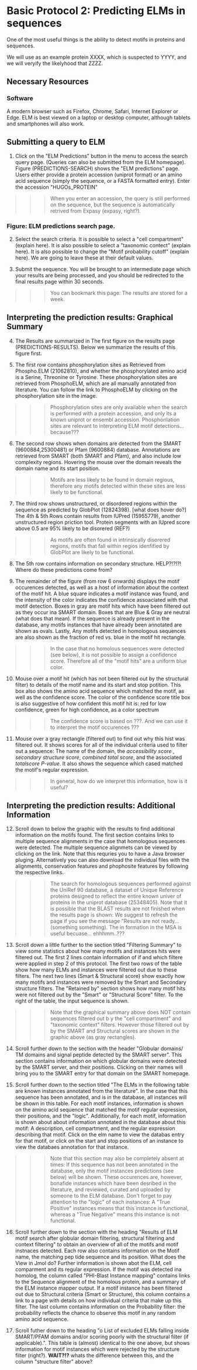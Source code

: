 # Basic Protocol 2: Predicting ELMs in sequences 

One of the most useful things is the ability to detect motifs in proteins and
sequences.

We will use as an example protein XXXX, which is suspected to YYYY, and we will
veryify the likelyhood that ZZZZ.

## Necessary Resources

### Software

A modern browser such as Firefox, Chrome, Safari, Internet Explorer or Edge.
ELM is best viewed on a laptop or desktop computer, although tablets and
smartphones will also work.

## Submitting a query to ELM 
1. Click on the "ELM Predictions" button in the menu to access the search query
   page. (Queries can also be submitted from the ELM homepage). Figure
   (PREDICTIONS-SEARCH) shows the "ELM predictions" page. Users either provide
   a protein accession (uniprot format) or an amino acid sequence (simply the
   sequence, or a FASTA formatted entry). Enter the accession "HUGOs_PROTEIN"
    
>>> When you enter an accession, the query is still performed on the sequence,
>>> but the sequence is automatically retrived from Expasy (expasy, right?).

### Figure: ELM predictions search page.

2. Select the search criteria. It is possible to select a "cell compartment"
   (explain here). It is also possible to select a "taxonomic contect" (explain
   here). It is also possible to change the "Motif probability cutoff" (explain
   here). We are going to leave these at their default values.

3. Submit the sequence. You will be brought to an intermediate page which your
   results are being processed, and you should be redirected to the final
   results page within 30 seconds.

>>> You can bookmark this page: The results are stored for a week.

## Interpreting the prediction results: Graphical Summary

4. The Results are summarized in The first figure on the results page
   (PREDICTIONS-RESULTS). Below we summarize the results of this figure first.

5. The first row contains phosphorylation sites as Retrieved from Phospho.ELM
   (21062810), and whether the phosphorylated amino acid is a Serine, Threonine
   or Tyrosine. These phosphorylation sites are retrieved from PhosphoELM,
   which are all manually annotated fron literature. You can follow the link to
   PhosphoELM by clicking on the phosphorylation site in the image.

>>> Phosphorylation sites are only available when the search is performed
>>> with a protein accession, and only its a known uniprot or ensembl accession.
>>> Phosphorilation sites are relevant to interpreting ELM motif detections...
>>> because???

6. The second row shows when domains are detected from the SMART
   (9600884,25300481) or Pfam (9600884) database. Annotations are retrieved
   from SMART (both SMART and Pfam), and also include low complexity regions.
   Hovering the mouse over the domain reveals the domain name and its start
   position.

>>> Motifs are less likely to be found in domain regious, therefore any
>>> motifs detected within these sites are less likely to be functional.

7.  The third row shows unstructured, or disordered regions within the sequence
    as predicted by GlobPlot (12824398). [what does hover do?] The 4th & 5th
    Rows contain results from IUPred (15955779), another unstructured region
    priction tool. Protein segments with an IUpred score above 0.5 are 95% likely
    to be disorered (REF?)

>>> As motifs are often found in intrinsically disorered regions, motifs that
fall within regios idenfified by GlobPlot are likely to be functional.

8. The 5th row contains information on secondary structure. HELP?!?!?! Where do
   these predictions come from?

9. The remainder of the figure (from row 6 onwards) displays the motif
   occurences detected, as well as a host of information about the context of
   the motif hit. A blue square indicates a motif instance was found, and the
   intensity of the color indicates the confidence assoaciated with that motif detection.
   Boxes in gray are motif hits which have been filtered out as they occur ina
   SMART domain. Boxes that are Blue & Gray are neutral (what does that mean).
   If the sequence is already present in the database, any motifs instances
   that have already been annotated are shown as ovals. Lastly, Any motifs
   detected in homologous sequences are also shown as the fraction of red vs.
   blue in the motif hit rectangle.

>>> In the case that no homolous sequences were detected (see below), it is not
>>> possible to assign a confidence score. Therefore all of the "motif hits"
>>> are a uniform blue color.

10. Mouse over a motif hit (which has not been filtered out by the structural
   filter) to details of the motif name and its start and stop potition. This
   box also shows the amino acid sequence which matched the motif, as well as
   the confidence score. The color of the confidence score title box is also
   suggestive of how confident this motif hit is: red for low confidence,
   green for high confidence, as a color spectrum 

>>> The confidence score is based on ???. And we can use it to interpret the
>>> motif occurences ???

11. Mouse over a gray rectangle (filtered out) to find out why this hist was
   filtered out. It shows scores for all of the individual criteria used to
   filter out a sequence: The name of the domain, the *accessibility score* ,
   *secondary structure score*, *combined total score*, and the associated
   *totalscore P-value*. It also shows the sequence which cased matched the
   motif's regular expression.

>>> In general, how do we interpret this information, how is it useful?

## Interpreting the prediction results: Additional Information 

12. Scroll down to below the graphic with the results to find additional
   information on the motifs found. The first section contains links to
   multiple sequence alignments in the case that homologous sequences were
   detected. The multiple sequence alignmets can be viewed by clicking on the
   link. Note that this requries you to have a Java browser pluging.
   Alternatively you can also download the individual files with the
   alignments, conservation features and phophosite features by following the
   respective links.

>>> The search for homologous sequences performed against the UniRef 90
>>> database, a dataset of Unique Reference proteins designed to reflect the
>>> entire known univer of proteins in the uniprot database (25348405). Note
>>> that it is possible that the BLAST results are not finished when the
>>> results page is shown: We suggest to refresh the page if you see the
>>> message "Results are not ready... (something something).
>>> The in formation in the MSA is useful becuase... ehhhmm..???

13. Scroll down a little further to the section titled "Filtering Summary" to
   view some statistics about how many motifs and instances hits were filtered
   out. The first 2 lines contain information of if and which filtere were
   applied in step 2 of this protocol. The first two rows of the table show how
   many ELMs and instances were filtered out due to these filters. The
   next two lines (Smart & Structural score) show exactly how many motifs and
   instances were removed by the Smart and Secondary structure filters. The
   "Retained by" section shows how many motif hits were not filtered out by the
   "Smart" or "Structural Score" filter. To the right of the table, the input
   sequence is shown.

>>> Note that the graphical summary above does NOT contain sequences filtered
>>> out b y the "cell compartment" and "taxonomic context" filters. However
>>> those filtered out by by the SMART and Structural scores are shown in the
>>> graphic above (as gray rectangles).

14. Scroll further down to the section with the header "Globular domains/ TM
   domains and signal peptide detected by the SMART server". This section
   contains information on which globular domains were detected by the SMART
   server, and their positions. Clicking on their names will bring you to the
   SMART entry for that domain on the SMART homepage.

15. Scroll further down to the section titled "The ELMs in the following table
    are known instances annotated from the literature". In the case that this
   sequence has been annotated, and is in the database, all instances will be
   shown in this table. For each motif instances, information is shown on the
   amino acid sequence that matched the motif regular expression, their positions,
   and the "logic". Additionally, for each motif, information is shown about about
   information annotated in the database about this motif: A description, cell
   compartment, and the regular expression describing that motif. Click on the
   elm name to view the databas entry for that motif, or click on the start and
   stop positions of an instance to view the databaes annotation for that
   instance.

>>> Note that this section may also be completely absent at times: If this
>>> sequence has not been annotated in the database, only the motif instances
>>> predictions (see below) will be shown. These occurences are, however,
>>> bonafide instances which have been desribed in the literature, and reviewed,
>>> curated and uploaded by someone to the ELM database. Don't forget to pay 
>>> attention to the "logic" of each instances: A "True Positive" instances
>>> means that this instance is functional, whereas a "True Negative" means
>>> this instance is not functional.

16. Scroll further down to the section with the heading "Results of ELM motif
   search after globular domain filtering, structural filtering and context
   filtering" to obtain an overview of all of the motifs and motif instnaces
   detected. Each row also contains information on the Motif name, the matching
   pep tide sequence and its position. What does the View in Jmol do? Further
   information is shown abot the ELM, cell comparment and its regular
   expression. If the motif was detected ina homolog, the column called
   "PHI-Blast    Instance mapping" contains links to the Sequence alignment of
   the homolous protein, and a summary of the ELM instance mapper output. If a
   motif instance has been filtered out due to Structural criteria (Smart or
   Structure), this column contains a link to a page with details on how
   individual criteria that make up this filter. The last column contains
   information on the Probability filter: the probability reflects the chance
   to observe this motif in any random amino acid sequence.

17. Scroll futher down to the heading "o  List of excluded ELMs falling inside
   SMART/PFAM domains and/or scoring poorly with the structural filter (if
   applicable).". This table is (almost) identical to the one above, but shows
   information for motif instances which were rejected by the structure filter
   (right?). **WAIT?!?** whats the difference between this, and the column
   "structure filter" above?
